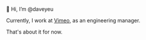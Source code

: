 👋 Hi, I’m @daveyeu

Currently, I work at [Vimeo][1], as an engineering manager.

That's about it for now.

[1]: https://vimeo.com
